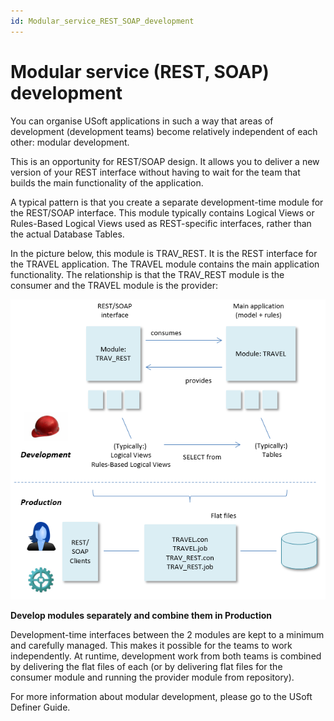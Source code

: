 ```yaml
---
id: Modular_service_REST_SOAP_development
---
```


# Modular service (REST, SOAP) development

You can organise USoft applications in such a way that areas of development (development teams) become relatively independent of each other: modular development.

This is an opportunity for REST/SOAP design. It allows you to deliver a new version of your REST interface without having to wait for the team that builds the main functionality of the application.

A typical pattern is that you create a separate development-time module for the REST/SOAP interface. This module typically contains Logical Views or Rules-Based Logical Views used as REST-specific interfaces, rather than the actual Database Tables.

In the picture below, this module is TRAV_REST. It is the REST interface for the TRAVEL application. The TRAVEL module contains the main application functionality. The relationship is that the TRAV_REST module is the consumer and the TRAVEL module is the provider:

![](./assets/f9b1e7cb-3efd-45be-884d-d974775eeb43.png)

**Develop modules separately and combine them in Production**

Development-time interfaces between the 2 modules are kept to a minimum and carefully managed. This makes it possible for the teams to work independently. At runtime, development work from both teams is combined by delivering the flat files of each (or by delivering flat files for the consumer module and running the provider module from repository).

For more information about modular development, please go to the USoft Definer Guide.
